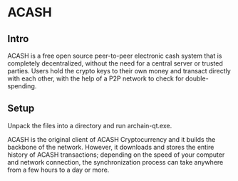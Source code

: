 ACASH
=====================

Intro
-----
ACASH is a free open source peer-to-peer electronic cash system that is
completely decentralized, without the need for a central server or trusted
parties.  Users hold the crypto keys to their own money and transact directly
with each other, with the help of a P2P network to check for double-spending.


Setup
-----
Unpack the files into a directory and run archain-qt.exe.

ACASH is the original client of ACASH Cryptocurrency and it builds the backbone of the network.
However, it downloads and stores the entire history of ACASH transactions;
depending on the speed of your computer and network connection, the synchronization
process can take anywhere from a few hours to a day or more.
